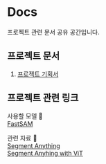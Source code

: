 # Docs
프로젝트 관련 문서 공유 공간입니다. 

## 프로젝트 문서 
1. [프로젝트 기획서](https://docs.google.com/document/d/1eYNqW7uWcA78AK_5GH-IxwUnW6DvclUU32biI-zhzg4/edit?usp=sharing)

## 프로젝트 관련 링크
사용할 모델 🔽 <br>
[FastSAM](https://docs.ultralytics.com/ko/models/fast-sam/)

관련 자료 🔽 <br>
[Segment Anything](https://segment-anything.com/) <br>
[Segment Anyhing with ViT](https://keras.io/examples/vision/sam/)
